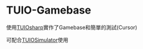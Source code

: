 # TUIO-Gamebase

使用[TUIOsharp](https://github.com/valyard/TUIOsharp)實作了Gamebase和簡單的測試(Cursor)

可配合[TUIOSimulator](https://github.com/gregharding/TUIOSimulator)使用
